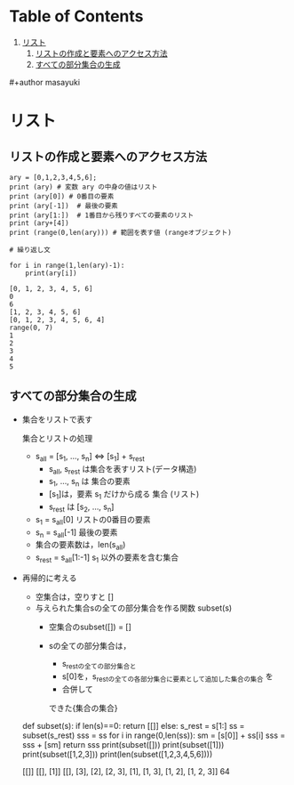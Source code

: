 
# Table of Contents

1.  [リスト](#org61189dc)
    1.  [リストの作成と要素へのアクセス方法](#orgf35666a)
    2.  [すべての部分集合の生成](#orge0a04a1)

\#+author masayuki


<a id="org61189dc"></a>

# リスト


<a id="orgf35666a"></a>

## リストの作成と要素へのアクセス方法

    ary = [0,1,2,3,4,5,6];
    print (ary) # 変数 ary の中身の値はリスト
    print (ary[0]) # 0番目の要素
    print (ary[-1])  # 最後の要素
    print (ary[1:])  # 1番目から残りすべての要素のリスト
    print (ary+[4])
    print (range(0,len(ary))) # 範囲を表す値 (rangeオブジェクト)
    
    # 繰り返し文
    
    for i in range(1,len(ary)-1):
        print(ary[i])

    [0, 1, 2, 3, 4, 5, 6]
    0
    6
    [1, 2, 3, 4, 5, 6]
    [0, 1, 2, 3, 4, 5, 6, 4]
    range(0, 7)
    1
    2
    3
    4
    5


<a id="orge0a04a1"></a>

## すべての部分集合の生成

-   集合をリストで表す
    
    集合とリストの処理  
    
    -   s<sub>all</sub> = [s<sub>1</sub>, &#x2026;, s<sub>n</sub>] <=> [s<sub>1</sub>] + s<sub>rest</sub>
        -   s<sub>all</sub>, s<sub>rest</sub> は集合を表すリスト(データ構造)
        -   s<sub>1</sub>, &#x2026;, s<sub>n</sub> は 集合の要素
        -   [s<sub>1</sub>]は，要素 s<sub>1</sub> だけから成る 集合 (リスト)
        -   s<sub>rest</sub> は [s<sub>2</sub>, &#x2026;, s<sub>n</sub>]
    -   s<sub>1</sub> = s<sub>all</sub>[0] リストの0番目の要素
    -   s<sub>n</sub> = s<sub>all</sub>[-1] 最後の要素
    -   集合の要素数は，len(s<sub>all</sub>)
    -   s<sub>rest</sub> = s<sub>all</sub>[1:-1] s<sub>1</sub> 以外の要素を含む集合

-   再帰的に考える
    -   空集合は，空りすと []
    -   与えられた集合sの全ての部分集合を作る関数 subset(s)
        -   空集合のsubset([]) = []
        -   sの全ての部分集合は，
            
            -   s<sub>restの全ての部分集合と</sub>
            -   s[0]を，s<sub>restの全ての各部分集合に要素として追加した集合の集合</sub>
                を
            -   合併して
            
            できた{集合の集合}

    def subset(s):
        if len(s)==0:
            return [[]]
        else:
            s_rest = s[1:]
            ss = subset(s_rest)
            sss = ss
            for i in range(0,len(ss)):
                sm = [s[0]] + ss[i]
                sss =  sss + [sm]
            return sss
    print(subset([]))
    print(subset([1]))
    print(subset([1,2,3]))
    print(len(subset([1,2,3,4,5,6])))

    [[]]
    [[], [1]]
    [[], [3], [2], [2, 3], [1], [1, 3], [1, 2], [1, 2, 3]]
    64


